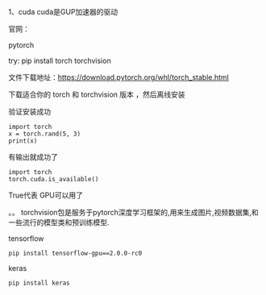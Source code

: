 1、cuda cuda是GUP加速器的驱动

官网：



pytorch

try: pip install torch torchvision

文件下载地址：https://download.pytorch.org/whl/torch_stable.html

下载适合你的 torch 和 torchvision 版本 ，然后离线安装


验证安装成功

```
import torch
x = torch.rand(5, 3)
print(x)
```

有输出就成功了



```
import torch
torch.cuda.is_available()
```

True代表 GPU可以用了



。。 torchvision包是服务于pytorch深度学习框架的,用来生成图片,视频数据集,和一些流行的模型类和预训练模型.





tensorflow

```
pip install tensorflow-gpu==2.0.0-rc0
```



keras

```
pip install keras
```

